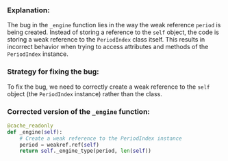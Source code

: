 ### Explanation:
The bug in the `_engine` function lies in the way the weak reference `period` is being created. Instead of storing a reference to the `self` object, the code is storing a weak reference to the `PeriodIndex` class itself. This results in incorrect behavior when trying to access attributes and methods of the `PeriodIndex` instance.

### Strategy for fixing the bug:
To fix the bug, we need to correctly create a weak reference to the `self` object (the `PeriodIndex` instance) rather than the class.

### Corrected version of the `_engine` function:
```python
@cache_readonly
def _engine(self):
    # Create a weak reference to the PeriodIndex instance
    period = weakref.ref(self)
    return self._engine_type(period, len(self))
```